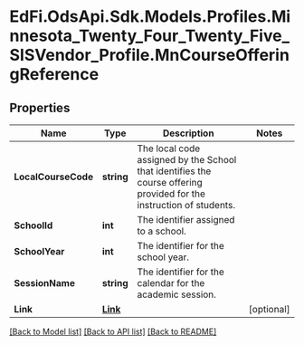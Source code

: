 # EdFi.OdsApi.Sdk.Models.Profiles.Minnesota_Twenty_Four_Twenty_Five_SISVendor_Profile.MnCourseOfferingReference

## Properties

Name | Type | Description | Notes
------------ | ------------- | ------------- | -------------
**LocalCourseCode** | **string** | The local code assigned by the School that identifies the course offering provided for the instruction of students. | 
**SchoolId** | **int** | The identifier assigned to a school. | 
**SchoolYear** | **int** | The identifier for the school year. | 
**SessionName** | **string** | The identifier for the calendar for the academic session. | 
**Link** | [**Link**](Link.md) |  | [optional] 

[[Back to Model list]](../README.md#documentation-for-models) [[Back to API list]](../README.md#documentation-for-api-endpoints) [[Back to README]](../README.md)

